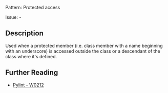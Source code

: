 Pattern: Protected access

Issue: -

## Description

Used when a protected member (i.e. class member with a name beginning with an underscore) is accessed outside the class or a descendant of the class where it's defined.

## Further Reading

* [Pylint - W0212](http://pylint-messages.wikidot.com/messages:w0212)
